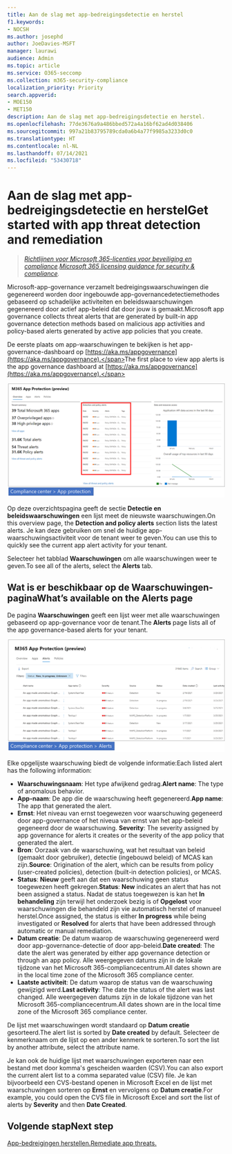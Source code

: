 ```yaml
---
title: Aan de slag met app-bedreigingsdetectie en herstel
f1.keywords:
- NOCSH
ms.author: josephd
author: JoeDavies-MSFT
manager: laurawi
audience: Admin
ms.topic: article
ms.service: O365-seccomp
ms.collection: m365-security-compliance
localization_priority: Priority
search.appverid:
- MOE150
- MET150
description: Aan de slag met app-bedreigingsdetectie en herstel.
ms.openlocfilehash: 77de3676a9a486bbed572a4a16bf62ad4d038406
ms.sourcegitcommit: 997a21b83795789cda0a6b4a77f9985a3233d0c0
ms.translationtype: HT
ms.contentlocale: nl-NL
ms.lasthandoff: 07/14/2021
ms.locfileid: "53430718"
---
```

# <a name="get-started-with-app-threat-detection-and-remediation"></a><span data-ttu-id="5a578-103">Aan de slag met app-bedreigingsdetectie en herstel</span><span class="sxs-lookup"><span data-stu-id="5a578-103">Get started with app threat detection and remediation</span></span>

><span data-ttu-id="5a578-104">*[Richtlijnen voor Microsoft 365-licenties voor beveiliging en compliance](https://aka.ms/ComplianceSD).*</span><span class="sxs-lookup"><span data-stu-id="5a578-104">*[Microsoft 365 licensing guidance for security & compliance](https://aka.ms/ComplianceSD).*</span></span>

<span data-ttu-id="5a578-105">Microsoft-app-governance verzamelt bedreigingswaarschuwingen die gegenereerd worden door ingebouwde app-governancedetectiemethodes gebaseerd op schadelijke activiteiten en beleidswaarschuwingen gegenereerd door actief app-beleid dat door jouw is gemaakt.</span><span class="sxs-lookup"><span data-stu-id="5a578-105">Microsoft app governance collects threat alerts that are generated by built-in app governance detection methods based on malicious app activities and policy-based alerts generated by active app policies that you create.</span></span>

<span data-ttu-id="5a578-106">De eerste plaats om app-waarschuwingen te bekijken is het app-governance-dashboard op [https://aka.ms/appgovernance](https://aka.ms/appgovernance).</span><span class="sxs-lookup"><span data-stu-id="5a578-106">The first place to view app alerts is the app governance dashboard at [https://aka.ms/appgovernance](https://aka.ms/appgovernance).</span></span>

![De overzichtpagina van app-governance in het Microsoft 365-compliancecentrum met de aandacht op de sectie Detectie en beleidswaarschuwingen](..\media\manage-app-protection-governance\mapg-cc-overview-alerts.png)

<span data-ttu-id="5a578-108">Op deze overzichtspagina geeft de sectie **Detectie en beleidswaarschuwingen** een lijst meet de nieuwste waarschuwingen.</span><span class="sxs-lookup"><span data-stu-id="5a578-108">On this overview page, the **Detection and policy alerts** section lists the latest alerts.</span></span> <span data-ttu-id="5a578-109">Je kan deze gebruiken om snel de huidige app-waarschuwingsactiviteit voor de tenant weer te geven.</span><span class="sxs-lookup"><span data-stu-id="5a578-109">You can use this to quickly see the current app alert activity for your tenant.</span></span>

<span data-ttu-id="5a578-110">Selecteer het tabblad **Waarschuwingen** om alle waarschuwingen weer te geven.</span><span class="sxs-lookup"><span data-stu-id="5a578-110">To see all of the alerts, select the **Alerts** tab.</span></span>

## <a name="whats-available-on-the-alerts-page"></a><span data-ttu-id="5a578-111">Wat is er beschikbaar op de Waarschuwingen-pagina</span><span class="sxs-lookup"><span data-stu-id="5a578-111">What’s available on the Alerts page</span></span>

<span data-ttu-id="5a578-112">De pagina **Waarschuwingen** geeft een lijst weer met alle waarschuwingen gebaseerd op app-governance voor de tenant.</span><span class="sxs-lookup"><span data-stu-id="5a578-112">The **Alerts** page lists all of the app governance-based alerts for your tenant.</span></span>

![De samenvattingspagina van de app-governancewaarschuwingen in het Microsoft 365-compliancecentrum](..\media\manage-app-protection-governance\mapg-cc-alerts.png)

<span data-ttu-id="5a578-114">Elke opgelijste waarschuwing biedt de volgende informatie:</span><span class="sxs-lookup"><span data-stu-id="5a578-114">Each listed alert has the following information:</span></span>

- <span data-ttu-id="5a578-115">**Waarschuwingsnaam**: Het type afwijkend gedrag.</span><span class="sxs-lookup"><span data-stu-id="5a578-115">**Alert name**: The type of anomalous behavior.</span></span>
- <span data-ttu-id="5a578-116">**App-naam**: De app die de waarschuwing heeft gegenereerd.</span><span class="sxs-lookup"><span data-stu-id="5a578-116">**App name**: The app that generated the alert.</span></span>
- <span data-ttu-id="5a578-117">**Ernst**: Het niveau van ernst toegewezen voor waarschuwing gegeneerd door app-governance of het niveua van ernst van het app-beleid gegeneerd door de waarschuwing. </span><span class="sxs-lookup"><span data-stu-id="5a578-117">**Severity**: The severity assigned by app governance for alerts it creates or the severity of the app policy that generated the alert.</span></span>
- <span data-ttu-id="5a578-118">**Bron**: Oorzaak van de waarschuwing, wat het resultaat van beleid (gemaakt door gebruiker), detectie (ingebouwd beleid) of MCAS kan zijn.</span><span class="sxs-lookup"><span data-stu-id="5a578-118">**Source**: Origination of the alert, which can be results from policy (user-created policies), detection (built-in detection policies), or MCAS.</span></span>
- <span data-ttu-id="5a578-119">**Status**: **Nieuw** geeft aan dat een waarschuwing geen status toegewezen heeft gekregen.</span><span class="sxs-lookup"><span data-stu-id="5a578-119">**Status**: **New** indicates an alert that has not been assigned a status.</span></span> <span data-ttu-id="5a578-120">Nadat de status toegewezen is kan het **In behandeling** zijn terwijl het onderzoek bezig is of **Opgelost** voor waarschuwingen die behandeld zijn vie automatisch herstel of manueel herstel.</span><span class="sxs-lookup"><span data-stu-id="5a578-120">Once assigned, the status is either **In progress** while being investigated or **Resolved** for alerts that have been addressed through automatic or manual remediation.</span></span>
- <span data-ttu-id="5a578-121">**Datum creatie**: De datum waarop de waarschuwing gegenereerd werd door app-governance-detectie of door app-beleid.</span><span class="sxs-lookup"><span data-stu-id="5a578-121">**Date created**: The date the alert was generated by either app governance detection or through an app policy.</span></span> <span data-ttu-id="5a578-122">Alle weergegeven datums zijn in de lokale tijdzone van het Microsoft 365-compliancecentrum.</span><span class="sxs-lookup"><span data-stu-id="5a578-122">All dates shown are in the local time zone of the Microsoft 365 compliance center.</span></span>
- <span data-ttu-id="5a578-123">**Laatste activiteit**: De datum waarop de status van de waarschuwing gewijzigd werd.</span><span class="sxs-lookup"><span data-stu-id="5a578-123">**Last activity**: The date the status of the alert was last changed.</span></span> <span data-ttu-id="5a578-124">Alle weergegeven datums zijn in de lokale tijdzone van het Microsoft 365-compliancecentrum.</span><span class="sxs-lookup"><span data-stu-id="5a578-124">All dates shown are in the local time zone of the Microsoft 365 compliance center.</span></span>

<span data-ttu-id="5a578-125">De lijst met waarschuwingen wordt standaard op **Datum creatie** gesorteerd.</span><span class="sxs-lookup"><span data-stu-id="5a578-125">The alert list is sorted by **Date created** by default.</span></span> <span data-ttu-id="5a578-126">Selecteer de kenmerknaam om de lijst op een ander kenmerk te sorteren.</span><span class="sxs-lookup"><span data-stu-id="5a578-126">To sort the list by another attribute, select the attribute name.</span></span>

<span data-ttu-id="5a578-127">Je kan ook de huidige lijst met waarschuwingen exporteren naar een bestand met door komma's gescheiden waarden (CSV).</span><span class="sxs-lookup"><span data-stu-id="5a578-127">You can also export the current alert list to a comma separated value (CSV) file.</span></span> <span data-ttu-id="5a578-128">Je kan bijvoorbeeld een CVS-bestand openen in Microsoft Excel en de lijst met waarschuwingen sorteren op **Ernst** en vervolgens op **Datum creatie**.</span><span class="sxs-lookup"><span data-stu-id="5a578-128">For example, you could open the CVS file in Microsoft Excel and sort the list of alerts by **Severity** and then **Date Created**.</span></span>

## <a name="next-step"></a><span data-ttu-id="5a578-129">Volgende stap</span><span class="sxs-lookup"><span data-stu-id="5a578-129">Next step</span></span>

[<span data-ttu-id="5a578-130">App-bedreigingen herstellen.</span><span class="sxs-lookup"><span data-stu-id="5a578-130">Remediate app threats.</span></span>](app-governance-detect-remediate-detect-threats.md)
